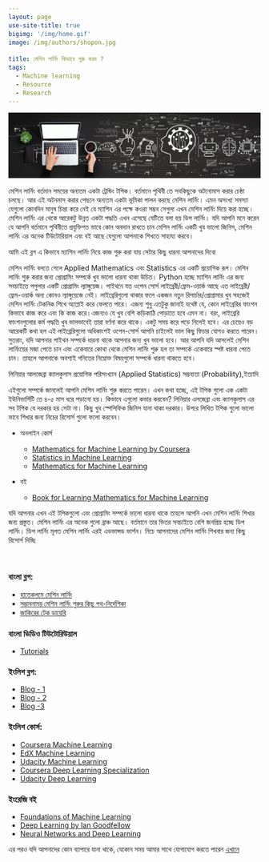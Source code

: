```yaml
---
layout: page
use-site-title: true
bigimg: '/img/home.gif'
image: /img/authors/shopon.jpg

title: মেশিন লার্নিং কিভাবে শুরু করব ? 
tags:
  - Machine learning
  - Resource
  - Research
---
```

<p align="center">
  <img  src="/img/ml.jpeg">
</p>
মেশিন লার্নিং বর্তমান সময়ের অন্যতম একটা ট্রেন্ডিং টপিক। বর্তমানে পৃথিবী তে সবকিছুকে অটনোমাস করার চেষ্ঠা চলছে। আর এই অটনমাস করার পেছনে অন্যতম একটা ভূমিকা পালন করছে মেশিন লার্নিং। এমন অসংখ্য সমস্যা যেগুলো কোনদিন মানুষ চিন্তা করে নেই যে ম্যাশিন এর পক্ষে কওরা সম্ভব সেগুলা এখন মেশিন লার্নিং দিয়ে করা হচ্ছে। মেশিন লার্নিং এর থেকে আরেকটু উন্নত একটা পদ্ধতি এখন এসেছে যেটিতে বলা হয় ডিপ লার্নিং। যদি আপনি মনে করেন যে আপনি বর্তমানে পৃথিবীতে প্রযুক্তিগত ভাবে কোন অবদান রাখতে চান মেশিন লার্নিং একটি খুব ভালো জিনিস, মেশিন লার্নিং এর অনেক টিউটোরিয়াল এবং বই আছে যেগুলো আপনাকে শিখতে সাহায্য করবে।

আমি এই ব্লগ এ কিভাবে ম্যাশিন লার্নিং নিয়ে কাজ শুরু করা যায় সেটার কিছু ধারনা আপনাদের দিবো

মেশিন লার্নিং বলতে গেলে Applied Mathematics এবং Statistics এর একটি প্রয়োগিক রূপ। মেশিন লার্নিং শুরু করার জন্য প্রোগ্রামিং সম্পর্কে খুব ভালো ধারনা থাকা উচিত। Python হচ্ছে ম্যাশিন লার্নিং এর জন্য সবচাইতে পপুলার একটি প্রোগ্রামিং ল্যাঙ্গুয়েজ। পাইথনে যত ওপেন সোর্স লাইব্রেরী/ফ্রেম-ওয়ার্ক আছে এত লাইব্রেরী/ফ্রেম-ওয়ার্ক অন্য কোনও ল্যাঙ্গুয়েজে নেই। লাইব্রেরিগুলো থাকার ফলে একজন নতুন রিসার্চার/প্রোগ্রামার খুব সহজেই মেশিন লার্নিং টেকনিক শিখে অ্যাপ্লাই করে ফেলতে পারে। এজন্য শুধু এতটুকু জানাই যথেষ্ট যে, কোন লাইব্রেরির ফাংশন কিভাবে কাজ করে এবং কি কাজ করে।এজন্যও যে খুব বেশি কড়িকাঠি পোড়াতে হবে এমন না। বরং, লাইব্রেরি ফাংশনগুলোর কর্ম পদ্ধতি খুব ভালভাবেই তারা বর্ণনা করে থাকে। একটু সময় করে পড়ে নিলেই হবে। এর চেয়েও বড় আরেকটি কথা হল এই লাইব্রেরিগুলো অধিকাংশই ওপেন-সোর্স আপনি চাইলেই ভাল কিছু ফিচার যোগও করতে পারেন। সুতরাং, যদি আপনার পাইথন সম্পর্কে ধারনা থাকে আপনার জন্য খুব ভালো হবে।  আর আপনি যদি আসলেই মেশিন লার্নিংয়ের মজা পেতে চান এবং একেবারে কোথা থেকে মেশিন লার্নিং শুরু হল তা সম্পর্কে একেবারে স্পষ্ট ধারনা পেতে চান। তাহলে আপনাকে অবশ্যই গনিতের নিম্নোক্ত বিষয়গুলো সম্পর্কে ধারনা থাকতে হবে।

লিনিয়ার আলজেব্রা
ক্যালকুলাস
প্রয়োগিক পরিসংখ্যান (Applied Statistics)
সম্ভব্যতা (Probability),ইত্যাদি

এইগুলো সম্পর্কে জানলেই আপনি মেশিন লার্নিং শুরু করতে পারেন। এখন কথা হচ্ছে, এই টপিক গুলো এক একটা ইউনিভার্সিটি তে ৪-৫ মাস ধরে পড়ানো হয়। কিভাবে এগুলো কভার করবেন? লিনিয়ার এলজেব্রা এবং ক্যালকুলাস এর সব টপিক যে দরকার হয় সেটা না। কিছু খুব স্পেসিফিক জিনিস যানা থাকা দরকার। উপরে লিখিত টপিক গুলো ভালো ভাবে শিখার জন্য নিচের রিসোর্স গুলো ফলো করবেন। 

* অনলাইন কোর্স
  * [Mathematics for Machine Learning by Coursera](https://www.coursera.org/specializations/mathematics-machine-learning)
  * [Statistics in Machine Learning](https://www.youtube.com/watch?v=GGZfVeZs_v4&list=PLZoTAELRMXVMhVyr3Ri9IQ-t5QPBtxzJO)
  * [Mathematics for Machine Learning](https://www.youtube.com/watch?v=vLJcduC4lBM&list=PLcQCwsZDEzFmlSc6levE3UV9rZ8yY-D_7)

* বই 
  * [Book for Learning Mathematics for Machine Learning](https://mml-book.github.io/book/mml-book.pdf)



যদি আপনার এখন এই টপিকগুলো  এবং প্রোগ্রামিং সম্পর্কে ভালো ধারনা থাকে তাহলে আপনি এখন মেশিন লার্নিং শিখার জন্য প্রস্তুত। মেশিন লার্নিং এর অনেক গুলো ব্রাঞ্চ আছে। বর্তমানে তার ভিতর সবচাইতে বেশি জনপ্রিয় হচ্ছে ডিপ লার্নিং। ডিপ লার্নিং মূলত মেশিন লার্নিং এরই এডভান্সড ভার্শন। নিচে আপনাদের মেশিন লার্নিং শিখবার জন্য কিছু রিসোর্স দিচ্ছি 


<br/>

### বাংলা ব্লগ: <br/>
* [হাতেকলমে মেশিন লার্নিং](https://goo.gl/zvcKt2) <br/>
* [সম্ভাবনাময় মেশিন লার্নিং শুরুর কিছু পথ-নির্দেশিকা](https://goo.gl/PmGSDK) <br/>
* [জাকিরের টেক ডায়েরি](https://goo.gl/FaKwQw) <br/>

### বাংলা ভিডিও টিউটোরিউয়াল <br/>
* [Tutorials](https://www.youtube.com/watch?v=-0eynkikmno&list=PL_SlMximwEb4vtf9XDV_iJXtGSZc3Qtz5)<br/>

### ইংলিশ ব্লগ: <br/>
* [Blog - 1](https://goo.gl/8t2Fr8)<br/>
* [Blog - 2](https://goo.gl/9MMWPK)<br/>
* [Blog -3](https://goo.gl/sf8n4U)<br/>

### ইংলিশ কোর্স: <br/>
* [Coursera Machine Learning](https://goo.gl/TJZUmy)<br/>
* [EdX Machine Learning](https://goo.gl/fWHmdL)<br/>
* [Udacity Machine Learning](https://goo.gl/kM4eYH)<br/>
* [Coursera Deep Learning Specialization](https://www.coursera.org/specializations/deep-learning)<br/>
* [Udacity Deep Learning](https://www.udacity.com/course/intro-to-tensorflow-for-deep-learning--ud187)<br/>

### ইংরেজি  বই<br/>
* [Foundations of Machine Learning](https://cs.nyu.edu/~mohri/mlbook/)
* [Deep Learning by Ian Goodfellow](https://www.deeplearningbook.org/)
* [Neural Networks and Deep Learning](http://neuralnetworksanddeeplearning.com/)

এর পরও যদি আপনাদের কোন ব্যাপারে যানা থাকে, যেকোন সময় আমার সাথে যোগাযোগ করতে পারেন [এখানে](mailto:shopon@uap-bd.edu?subject=[GitHub]%20Source%20Han%20Sans)

 

